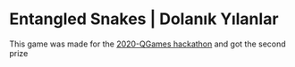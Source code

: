 # Entangled Snakes | Dolanık Yılanlar

This game was made for the [2020-QGames hackathon](https://qturkey.org/qoyun2020-lets-talk-quantum-games/) and got the second prize
